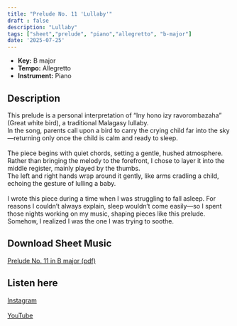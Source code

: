 ```yaml
---
title: "Prelude No. 11 'Lullaby'"
draft : false
description: "Lullaby"
tags: ["sheet","prelude", "piano","allegretto", "b-major"]
date: '2025-07-25'
---
```


- **Key:** B major
- **Tempo:** Allegretto 
- **Instrument:** Piano

<!--more-->
## Description

This prelude is a personal interpretation of “Iny hono izy ravorombazaha” (Great white bird), a traditional Malagasy lullaby. <br>
In the song, parents call upon a bird to carry the crying child far into the sky—returning only once the child is calm and ready to sleep.<br>
<br>
The piece begins with quiet chords, setting a gentle, hushed atmosphere. <br>
Rather than bringing the melody to the forefront, I chose to layer it into the middle register, mainly played by the thumbs. <br>
The left and right hands wrap around it gently, like arms cradling a child, echoing the gesture of lulling a baby. <br>
<br>
I wrote this piece during a time when I was struggling to fall asleep. For reasons I couldn’t always explain, sleep wouldn’t come easily—so I spent those nights working on my music, shaping pieces like this prelude. Somehow, I realized I was the one I was trying to soothe.

 ## Download Sheet Music

[Prelude No. 11 in B major (pdf)](/pdf/Prelude%20No.11%20in%20Bmajor.pdf)

 ## Listen here 
 
[Instagram](https://www.instagram.com/p/DMk1Y3RisYC/)<br>
 <br>
[YouTube]()